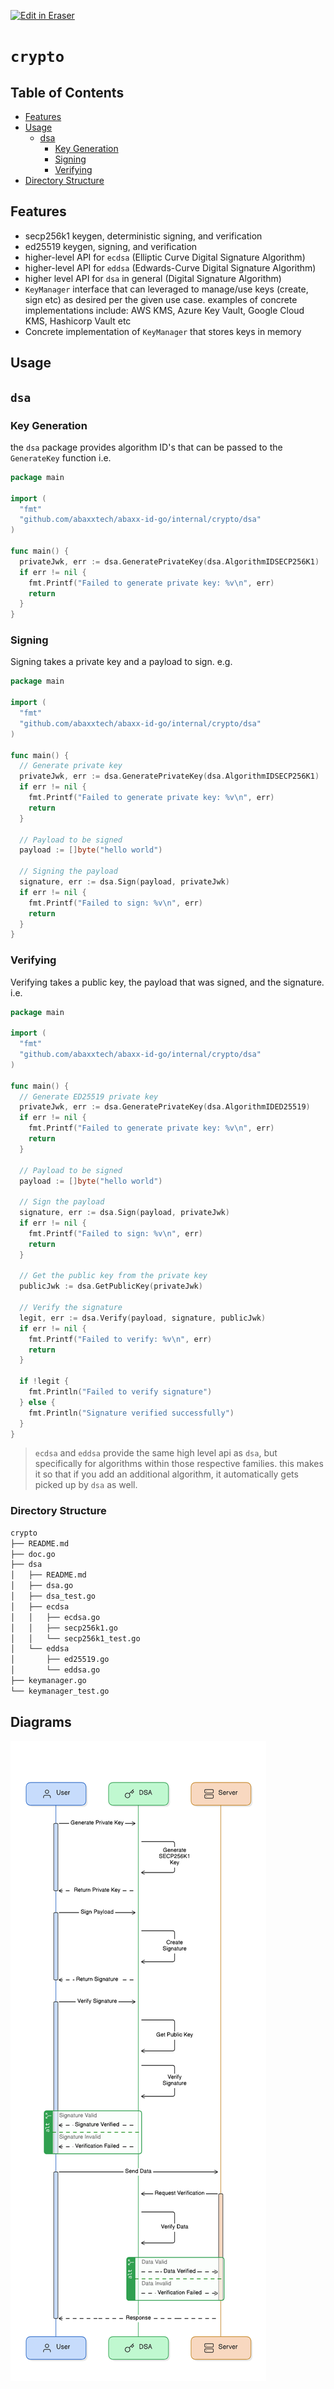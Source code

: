 <p><a target="_blank" href="https://app.eraser.io/workspace/w7lSCzVNzNgP01xvx5MX" id="edit-in-eraser-github-link"><img alt="Edit in Eraser" src="https://firebasestorage.googleapis.com/v0/b/second-petal-295822.appspot.com/o/images%2Fgithub%2FOpen%20in%20Eraser.svg?alt=media&amp;token=968381c8-a7e7-472a-8ed6-4a6626da5501"></a></p>

# `crypto` 
## Table of Contents 
- [﻿Features](#features) 
- [﻿Usage](#usage) 
    - [﻿dsa](#dsa) 
        - [﻿Key Generation](#key-generation) 
        - [﻿Signing](#signing) 
        - [﻿Verifying](#verifying) 
- [﻿Directory Structure](#directory-structure) 
## Features
- secp256k1 keygen, deterministic signing, and verification
- ed25519 keygen, signing, and verification
- higher-level API for `ecdsa`  (Elliptic Curve Digital Signature Algorithm)
- higher-level API for `eddsa`  (Edwards-Curve Digital Signature Algorithm)
- higher level API for `dsa`  in general (Digital Signature Algorithm)
- `KeyManager`  interface that can leveraged to manage/use keys (create, sign etc) as desired per the given use case. examples of concrete implementations include: AWS KMS, Azure Key Vault, Google Cloud KMS, Hashicorp Vault etc
- Concrete implementation of `KeyManager`  that stores keys in memory
## Usage
## `dsa` 
### Key Generation
the `dsa` package provides algorithm ID's that can be passed to the `GenerateKey` function i.e.

```go
package main

import (
  "fmt"        
  "github.com/abaxxtech/abaxx-id-go/internal/crypto/dsa"
)

func main() {
  privateJwk, err := dsa.GeneratePrivateKey(dsa.AlgorithmIDSECP256K1)
  if err != nil {
    fmt.Printf("Failed to generate private key: %v\n", err)
    return
  }
}
```
### Signing
Signing takes a private key and a payload to sign. e.g.

```go
package main

import (
  "fmt"
  "github.com/abaxxtech/abaxx-id-go/internal/crypto/dsa"
)

func main() {
  // Generate private key
  privateJwk, err := dsa.GeneratePrivateKey(dsa.AlgorithmIDSECP256K1)
  if err != nil {
    fmt.Printf("Failed to generate private key: %v\n", err)
    return
  }

  // Payload to be signed
  payload := []byte("hello world")

  // Signing the payload
  signature, err := dsa.Sign(payload, privateJwk)
  if err != nil {
    fmt.Printf("Failed to sign: %v\n", err)
    return
  }
}
```
### Verifying
Verifying takes a public key, the payload that was signed, and the signature. i.e.

```go
package main

import (
  "fmt"
  "github.com/abaxxtech/abaxx-id-go/internal/crypto/dsa"
)

func main() {
  // Generate ED25519 private key
  privateJwk, err := dsa.GeneratePrivateKey(dsa.AlgorithmIDED25519)
  if err != nil {
    fmt.Printf("Failed to generate private key: %v\n", err)
    return  
  }

  // Payload to be signed
  payload := []byte("hello world")

  // Sign the payload
  signature, err := dsa.Sign(payload, privateJwk)
  if err != nil {
    fmt.Printf("Failed to sign: %v\n", err)
    return
  }

  // Get the public key from the private key
  publicJwk := dsa.GetPublicKey(privateJwk)

  // Verify the signature
  legit, err := dsa.Verify(payload, signature, publicJwk)
  if err != nil {
    fmt.Printf("Failed to verify: %v\n", err)
    return
  }

  if !legit {
    fmt.Println("Failed to verify signature")
  } else {
    fmt.Println("Signature verified successfully")
  }
}
```
>  `ecdsa` and `eddsa` provide the same high level api as `dsa`, but specifically for algorithms within those respective families. this makes it so that if you add an additional algorithm, it automatically gets picked up by `dsa` as well. 

### Directory Structure
```sh
crypto
├── README.md
├── doc.go
├── dsa
│   ├── README.md
│   ├── dsa.go
│   ├── dsa_test.go
│   ├── ecdsa
│   │   ├── ecdsa.go
│   │   ├── secp256k1.go
│   │   └── secp256k1_test.go
│   └── eddsa
│       ├── ed25519.go
│       └── eddsa.go
├── keymanager.go
└── keymanager_test.go
```



<!-- eraser-additional-content -->
## Diagrams
<!-- eraser-additional-files -->
<a href="/internal/crypto/README-DSA Key Generation, Signing, and Verifying-1.eraserdiagram" data-element-id="m43bNzPgrl-UMpR-d2f3y"><img src="/.eraser/w7lSCzVNzNgP01xvx5MX___pHaokLkHewZxZhanJWMXDLMn78l2___---diagram----542fb4f312ac342ddc46e01b166c3355-DSA-Key-Generation--Signing--and-Verifying.png" alt="" data-element-id="m43bNzPgrl-UMpR-d2f3y" /></a>
<!-- end-eraser-additional-files -->
<!-- end-eraser-additional-content -->
<!--- Eraser file: https://app.eraser.io/workspace/w7lSCzVNzNgP01xvx5MX --->